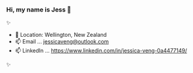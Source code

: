 ### Hi, my name is Jess 👋

✨ 

- :round_pushpin: Location: Wellington, New Zealand
- 📫 Email ... jessicaveng@outlook.com  
- 📫 LinkedIn ...  https://www.linkedin.com/in/jessica-veng-0a4477149/ 

✨ 

